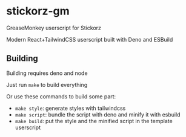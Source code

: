 # stickorz-gm

GreaseMonkey userscript for Stickorz

Modern React+TailwindCSS userscript built with Deno and ESBuild

## Building

Building requires deno and node

Just run `make` to build everything

Or use these commands to build some part:

- `make style`: generate styles with tailwindcss
- `make script`: bundle the script with deno and minify it with esbuild
- `make build`: put the style and the minified script in the template userscript

